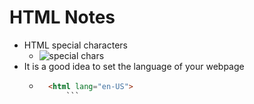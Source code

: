 # HTML Notes

* HTML special characters
    - ![special chars](https://imgur.com/a/LSVXllJ)
* It is a good idea to set the language of your webpage
    - ```html
        <html lang="en-US">
            ```
